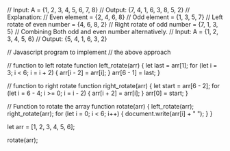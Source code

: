 // Input: A = {1, 2, 3, 4, 5, 6, 7, 8}
// Output: {7, 4, 1, 6, 3, 8, 5, 2}
// Explanation:
// Even element = {2, 4, 6, 8}
// Odd element = {1, 3, 5, 7}
// Left rotate of even number = {4, 6, 8, 2}
// Right rotate of odd number = {7, 1, 3, 5}
// Combining Both odd and even number alternatively.
// Input: A = {1, 2, 3, 4, 5, 6}
// Output: {5, 4, 1, 6, 3, 2}

// Javascript program to implement
// the above approach

// function to left rotate
function left_rotate(arr) {
  let last = arr[1];
  for (let i = 3; i < 6; i = i + 2) {
    arr[i - 2] = arr[i];
  }
  arr[6 - 1] = last;
}

// function to right rotate
function right_rotate(arr) {
  let start = arr[6 - 2];
  for (let i = 6 - 4; i >= 0; i = i - 2) {
    arr[i + 2] = arr[i];
  }
  arr[0] = start;
}

// Function to rotate the array
function rotate(arr) {
  left_rotate(arr);
  right_rotate(arr);
  for (let i = 0; i < 6; i++) {
    document.write(arr[i] + " ");
  }
}

let arr = [1, 2, 3, 4, 5, 6];

rotate(arr);
